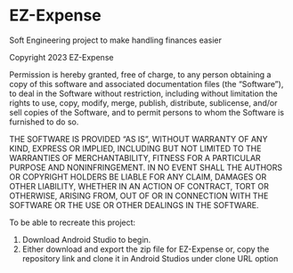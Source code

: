 # EZ-Expense
Soft Engineering project to make handling finances easier

Copyright 2023 EZ-Expense

Permission is hereby granted, free of charge, to any person obtaining a copy of this software and associated documentation files (the “Software”), to deal in the Software without restriction, including without limitation the rights to use, copy, modify, merge, publish, distribute, sublicense, and/or sell copies of the Software, and to permit persons to whom the Software is furnished to do so.

THE SOFTWARE IS PROVIDED “AS IS”, WITHOUT WARRANTY OF ANY KIND, EXPRESS OR IMPLIED, INCLUDING BUT NOT LIMITED TO THE WARRANTIES OF MERCHANTABILITY, FITNESS FOR A PARTICULAR PURPOSE AND NONINFRINGEMENT. IN NO EVENT SHALL THE AUTHORS OR COPYRIGHT HOLDERS BE LIABLE FOR ANY CLAIM, DAMAGES OR OTHER LIABILITY, WHETHER IN AN ACTION OF CONTRACT, TORT OR OTHERWISE, ARISING FROM, OUT OF OR IN CONNECTION WITH THE SOFTWARE OR THE USE OR OTHER DEALINGS IN THE SOFTWARE.


To be able to recreate this project:

1) Download Android Studio to begin.
2) Either download and export the zip file for EZ-Expense or, copy the repository link and clone it in Android Studios under clone URL option















